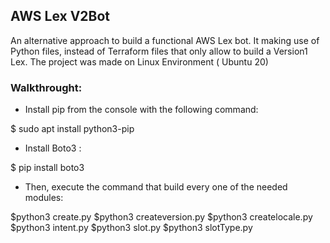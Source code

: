 ## AWS Lex V2Bot 

An alternative approach to build a functional AWS Lex bot.
It making use of Python files, instead of Terraform files that only allow to build a Version1 Lex.
The project was made on Linux Environment ( Ubuntu 20)

### Walkthrought:

*   Install pip from the console with the following command:

$ sudo apt install python3-pip

*   Install Boto3 :

$ pip install boto3

*   Then, execute the command that build every one of the needed modules:

$python3 create.py
$python3 createversion.py
$python3 createlocale.py
$python3 intent.py
$python3 slot.py
$python3 slotType.py



